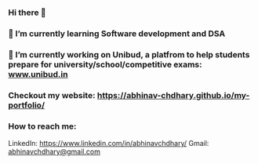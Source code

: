 ### Hi there 👋
### 🌱 I’m currently learning Software development and DSA
### 🔭 I’m currently working on Unibud, a platfrom to help students prepare for university/school/competitive exams: www.unibud.in
### Checkout my website: https://abhinav-chdhary.github.io/my-portfolio/
### How to reach me: 
LinkedIn: https://www.linkedin.com/in/abhinavchdhary/ 
Gmail: abhinavchdhary@gmail.com 

<!--
**Abhinav-Chdhary/Abhinav-Chdhary** is a ✨ _special_ ✨ repository because its `README.md` (this file) appears on your GitHub profile.

Here are some ideas to get you started:

- 🔭 I’m currently working on ...
- 🌱 I’m currently learning ...
- 👯 I’m looking to collaborate on ...
- 🤔 I’m looking for help with ...
- 💬 Ask me about ...
- 📫 How to reach me: ...
- 😄 Pronouns: ...
- ⚡ Fun fact: ...
-->
